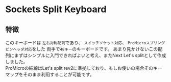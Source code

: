 # Sockets Split Keyboard

## 特徴

このキーボードは `左右対称配列`であり、 `スイッチソケット対応`、 `ProMicroスプリングピンヘッダ対応`をした 両手で`48キー`のキーボードです。 
あまり見かけないこの配列にまずはシンプルに入門できればよいと考え、またNext Let's splitとして作成しました。  
ProMicroの結線はLet's split rev2に準拠しており、もしお使いの場合そのキーマップをそのまま利用することが可能です。  
